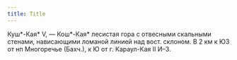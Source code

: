 ```yaml
---
title: Title
---
```


Куш*-Кая* V, — Кош*-Кая* лесистая гора с отвесными скальными стенами,
нависающими ломаной линией над вост. склоном. В 2 км к ЮЗ от нп Многоречье
(Бахч.), к Ю от г. Караул-Кая II И–3.
